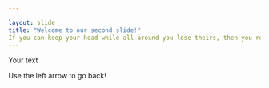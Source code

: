 ```yaml
---

layout: slide
title: "Welcome to our second slide!"
If you can keep your head while all around you lose theirs, then you really don't appreciate the seriousness of the problem.
---
```


Your text

Use the left arrow to go back!
